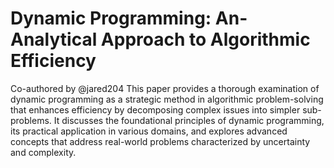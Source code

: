 # Dynamic Programming: An-Analytical Approach to Algorithmic Efficiency

Co-authored by @jared204
This paper provides a thorough examination of dynamic programming as a strategic method in algorithmic problem-solving that enhances efficiency by decomposing complex issues into simpler sub-problems. 
It discusses the foundational principles of dynamic programming, its practical application in various domains, and explores advanced concepts that address real-world problems characterized by uncertainty and complexity.
